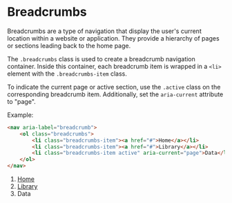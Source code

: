 # Breadcrumbs

Breadcrumbs are a type of navigation that display the user's current location within a website or application. They provide a hierarchy of pages or sections leading back to the home page.

The `.breadcrumbs` class is used to create a breadcrumb navigation container. Inside this container, each breadcrumb item is wrapped in a `<li>` element with the `.breadcrumbs-item` class.

To indicate the current page or active section, use the `.active` class on the corresponding breadcrumb item. Additionally, set the `aria-current` attribute to "page".

Example:

```html
<nav aria-label="breadcrumb">
    <ol class="breadcrumbs">
        <li class="breadcrumbs-item"><a href="#">Home</a></li>
        <li class="breadcrumbs-item"><a href="#">Library</a></li>
        <li class="breadcrumbs-item active" aria-current="page">Data</li>
    </ol>
</nav>

```
<div class="component-preview">
<nav aria-label="breadcrumb">
    <ol class="breadcrumbs">
        <li class="breadcrumbs-item"><a href="#">Home</a></li>
        <li class="breadcrumbs-item"><a href="#">Library</a></li>
        <li class="breadcrumbs-item active" aria-current="page">Data</li>
    </ol>
</nav>
</div>